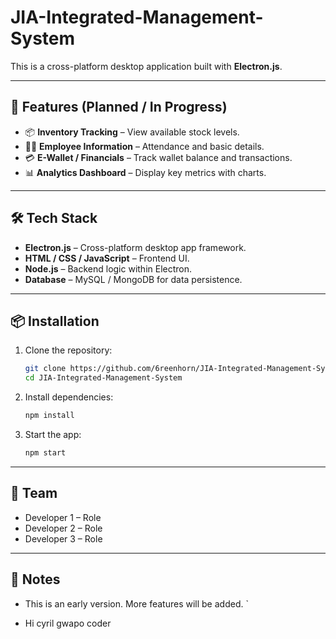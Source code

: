 # JIA-Integrated-Management-System

This is a cross-platform desktop application built with **Electron.js**.  

---

## 🚀 Features (Planned / In Progress)
- 📦 **Inventory Tracking** – View available stock levels.
- 👨‍💼 **Employee Information** – Attendance and basic details.
- 💳 **E-Wallet / Financials** – Track wallet balance and transactions.
- 📊 **Analytics Dashboard** – Display key metrics with charts.

---

## 🛠️ Tech Stack
- **Electron.js** – Cross-platform desktop app framework.
- **HTML / CSS / JavaScript** – Frontend UI.
- **Node.js** – Backend logic within Electron.
- **Database** – MySQL / MongoDB for data persistence.

---

## 📦 Installation
1. Clone the repository:
   ```bash
   git clone https://github.com/6reenhorn/JIA-Integrated-Management-System.git
   cd JIA-Integrated-Management-System
    ````

2. Install dependencies:

   ```bash
   npm install
   ```

3. Start the app:

   ```bash
   npm start
   ```

---

## 👥 Team

* Developer 1 – Role
* Developer 2 – Role
* Developer 3 – Role

---

## 📌 Notes

* This is an early version. More features will be added.
`



* Hi cyril gwapo coder